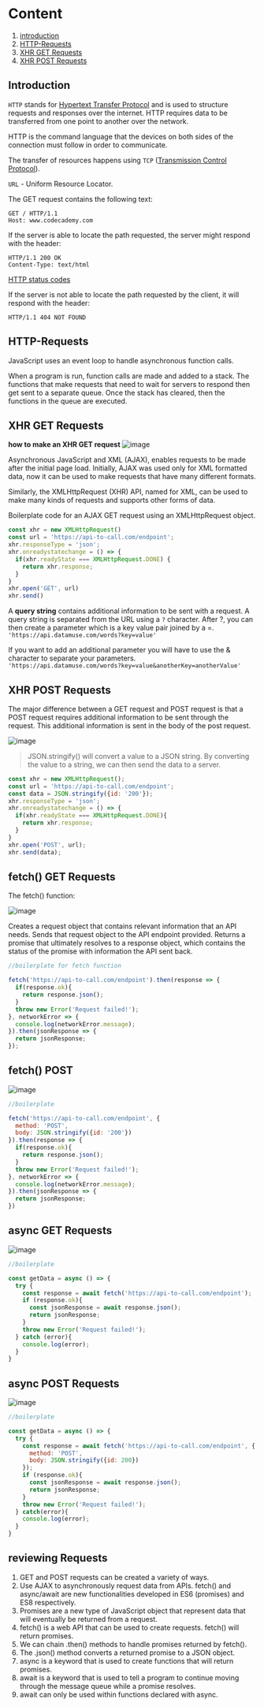 # Content

1. [introduction](#Introduction)
2. [HTTP-Requests](#HTTP-Requests)
3. [XHR GET Requests](#XHR-GET-Requests)
4. [XHR POST Requests](#XHR-POST-Requests)


## Introduction

`HTTP` stands for <ins>Hypertext Transfer Protocol</ins> and is used to structure requests and responses over the internet. HTTP requires data to be transferred from one point to another over the network.

HTTP is the command language that the devices on both sides of the connection must follow in order to communicate.

The transfer of resources happens using `TCP` (<ins>Transmission Control Protocol</ins>).

`URL` - Uniform Resource Locator.

The GET request contains the following text:

```
GET / HTTP/1.1
Host: www.codecademy.com
```
If the server is able to locate the path requested, the server might respond with the header:
```
HTTP/1.1 200 OK
Content-Type: text/html
```
[HTTP status codes](https://en.wikipedia.org/wiki/List_of_HTTP_status_codes)

If the server is not able to locate the path requested by the client, it will respond with the header:
```
HTTP/1.1 404 NOT FOUND
```
## HTTP-Requests

JavaScript uses an event loop to handle asynchronous function calls.

When a program is run, function calls are made and added to a stack. The functions that make requests that need to wait for servers to respond then get sent to a separate queue. Once the stack has cleared, then the functions in the queue are executed.

## XHR GET Requests

**how to make an XHR GET request**
![image](https://user-images.githubusercontent.com/55635400/114035013-65bfaf00-9887-11eb-9500-49af17ea2b5f.png)

Asynchronous JavaScript and XML (AJAX), enables requests to be made after the initial page load. Initially, AJAX was used only for XML formatted data, now it can be used to make requests that have many different formats.

Similarly, the XMLHttpRequest (XHR) API, named for XML, can be used to make many kinds of requests and supports other forms of data.

Boilerplate code for an AJAX GET request using an XMLHttpRequest object.

```javascript
const xhr = new XMLHttpRequest()
const url = 'https://api-to-call.com/endpoint';
xhr.responseType = 'json';
xhr.onreadystatechange = () => {
  if(xhr.readyState === XMLHttpRequest.DONE) {
    return xhr.response;
  }
}
xhr.open('GET', url)
xhr.send()
```

A **query string** contains additional information to be sent with a request. A query string is separated from the URL using a `?` character. After ?, you can then create a parameter which is a key value pair joined by a =.  
`'https://api.datamuse.com/words?key=value'`

If you want to add an additional parameter you will have to use the & character to separate your parameters.  
`'https://api.datamuse.com/words?key=value&anotherKey=anotherValue'`


## XHR POST Requests

The major difference between a GET request and POST request is that a POST request requires additional information to be sent through the request. This additional information is sent in the body of the post request.

![image](https://user-images.githubusercontent.com/55635400/114509234-f4dd1600-9c3d-11eb-9b18-14382254b46e.png)

> JSON.stringify() will convert a value to a JSON string. By converting the value to a string, we can then send the data to a server.
 
```js
const xhr = new XMLHttpRequest();
const url = 'https://api-to-call.com/endpoint';
const data = JSON.stringify({id: '200'});
xhr.responseType = 'json';
xhr.onreadystatechange = () => {
  if(xhr.readyState === XMLHttpRequest.DONE){
    return xhr.response;
  }
}
xhr.open('POST', url);
xhr.send(data);
```
## fetch() GET Requests

The fetch() function:

![image](https://user-images.githubusercontent.com/55635400/114529697-e64d2980-9c52-11eb-8006-a6794b19a88f.png)

Creates a request object that contains relevant information that an API needs.
Sends that request object to the API endpoint provided.
Returns a promise that ultimately resolves to a response object, which contains the status of the promise with information the API sent back.

```js
//boilerplate for fetch function

fetch('https://api-to-call.com/endpoint').then(response => {
  if(response.ok){
    return response.json();
  }
  throw new Error('Request failed!');
}, networkError => {
  console.log(networkError.message);
}).then(jsonResponse => {
  return jsonResponse;
});
```
## fetch() POST

![image](https://user-images.githubusercontent.com/55635400/114533249-5f01b500-9c56-11eb-8517-22c8c14d8a45.png)

```js
//boilerplate

fetch('https://api-to-call.com/endpoint', {
  method: 'POST',
  body: JSON.stringify({id: '200'})
}).then(response => {
  if(response.ok){
    return response.json();
  }
  throw new Error('Request failed!');
}, networkError => {
  console.log(networkError.message);
}).then(jsonResponse => {
  return jsonResponse;
})
```
## async GET Requests

![image](https://user-images.githubusercontent.com/55635400/114544409-3fbd5480-9c63-11eb-9807-96846a3f40b8.png)

```js
//boilerplate

const getData = async () => {
  try {
    const response = await fetch('https://api-to-call.com/endpoint');
    if (response.ok){
      const jsonResponse = await response.json();
      return jsonResponse;
    }
    throw new Error('Request failed!');
  } catch (error){
    console.log(error);
  }
}
```

## async POST Requests

![image](https://user-images.githubusercontent.com/55635400/114545934-3af9a000-9c65-11eb-9dcb-de0b735998c9.png)

```js
//boilerplate

const getData = async () => {
  try {
    const response = await fetch('https://api-to-call.com/endpoint', {
      method: 'POST',
      body: JSON.stringify({id: 200})
    });
    if (response.ok){
      const jsonResponse = await response.json();
      return jsonResponse;
    }
    throw new Error('Request failed!');
  } catch(error){
    console.log(error);
  }
}
```
## reviewing Requests

1. GET and POST requests can be created a variety of ways.
2. Use AJAX to asynchronously request data from APIs. fetch() and async/await are new functionalities developed in ES6 (promises) and ES8 respectively.
3. Promises are a new type of JavaScript object that represent data that will eventually be returned from a request.
4. fetch() is a web API that can be used to create requests. fetch() will return promises.
5. We can chain .then() methods to handle promises returned by fetch().
6. The .json() method converts a returned promise to a JSON object.
7. async is a keyword that is used to create functions that will return promises.
8. await is a keyword that is used to tell a program to continue moving through the message queue while a promise resolves.
9. await can only be used within functions declared with async.

